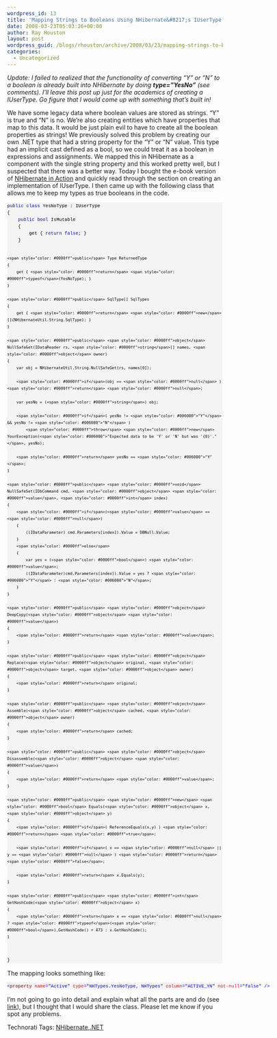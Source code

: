 ```yaml
---
wordpress_id: 13
title: 'Mapping Strings to Booleans Using NHibernate&#8217;s IUserType'
date: 2008-03-23T05:03:26+00:00
author: Ray Houston
layout: post
wordpress_guid: /blogs/rhouston/archive/2008/03/23/mapping-strings-to-booleans-using-nhibernate-s-iusertype.aspx
categories:
  - Uncategorized
---
```

_Update: I failed to realized that the functionality of converting &#8220;Y&#8221; or &#8220;N&#8221; to a boolean is already built into NHibernate by doing **type=&#8221;YesNo&#8221;** (see comments). I&#8217;ll leave this post up just for the academics of creating a IUserType. Go figure that I would come up with something that&#8217;s built in!_

We have some legacy data where boolean values are stored as strings. &#8220;Y&#8221; is true and &#8220;N&#8221; is no. We&#8217;re also creating entities which have properties that map to this data. It would be just plain evil to have to create all the boolean properties as strings! We previously solved this problem by creating our own .NET type that had a string property for the &#8220;Y&#8221; or &#8220;N&#8221; value. This type had an implicit cast defined as a bool, so we could treat it as a boolean in expressions and assignments. We mapped this in NHibernate as a component with the single string property and this worked pretty well, but I suspected that there was a better way. Today I bought the e-book version of [NHibernate in Action](http://www.manning.com/kuate/) and quickly read through the section on creating an implementation of IUserType. I then came up with the following class that allows me to keep my types as true booleans in the code.

<div>
  <pre style="padding-right: 0px;padding-left: 0px;font-size: 8pt;padding-bottom: 0px;margin: 0em;overflow: visible;width: 100%;color: black;border-top-style: none;line-height: 12pt;padding-top: 0px;font-family: consolas, 'Courier New', courier, monospace;border-right-style: none;border-left-style: none;background-color: #f4f4f4;border-bottom-style: none"><span style="color: #0000ff">public</span> <span style="color: #0000ff">class</span> YesNoType : IUserType
{
    <span style="color: #0000ff">public</span> <span style="color: #0000ff">bool</span> IsMutable
    {
        get { <span style="color: #0000ff">return</span> <span style="color: #0000ff">false</span>; }
    }

    <span style="color: #0000ff">public</span> Type ReturnedType
    {
        get { <span style="color: #0000ff">return</span> <span style="color: #0000ff">typeof</span>(YesNoType); }
    }

    <span style="color: #0000ff">public</span> SqlType[] SqlTypes
    {
        get { <span style="color: #0000ff">return</span> <span style="color: #0000ff">new</span>[]{NHibernateUtil.String.SqlType}; }
    }

    <span style="color: #0000ff">public</span> <span style="color: #0000ff">object</span> NullSafeGet(IDataReader rs, <span style="color: #0000ff">string</span>[] names, <span style="color: #0000ff">object</span> owner)
    {
        var obj = NHibernateUtil.String.NullSafeGet(rs, names[0]);

        <span style="color: #0000ff">if</span>(obj == <span style="color: #0000ff">null</span> ) <span style="color: #0000ff">return</span> <span style="color: #0000ff">null</span>;

        var yesNo = (<span style="color: #0000ff">string</span>) obj;

        <span style="color: #0000ff">if</span>( yesNo != <span style="color: #006080">"Y"</span> && yesNo != <span style="color: #006080">"N"</span> )
            <span style="color: #0000ff">throw</span> <span style="color: #0000ff">new</span> YourException(<span style="color: #006080">"Expected data to be 'Y' or 'N' but was '{0}'."</span>, yesNo);

        <span style="color: #0000ff">return</span> yesNo == <span style="color: #006080">"Y"</span>;
    }

    <span style="color: #0000ff">public</span> <span style="color: #0000ff">void</span> NullSafeSet(IDbCommand cmd, <span style="color: #0000ff">object</span> <span style="color: #0000ff">value</span>, <span style="color: #0000ff">int</span> index)
    {
        <span style="color: #0000ff">if</span>(<span style="color: #0000ff">value</span> == <span style="color: #0000ff">null</span>)
        {
            ((IDataParameter) cmd.Parameters[index]).Value = DBNull.Value;
        }
        <span style="color: #0000ff">else</span>
        {
            var yes = (<span style="color: #0000ff">bool</span>) <span style="color: #0000ff">value</span>;
            ((IDataParameter)cmd.Parameters[index]).Value = yes ? <span style="color: #006080">"Y"</span> : <span style="color: #006080">"N"</span>;
        }
    }

    <span style="color: #0000ff">public</span> <span style="color: #0000ff">object</span> DeepCopy(<span style="color: #0000ff">object</span> <span style="color: #0000ff">value</span>)
    {
        <span style="color: #0000ff">return</span> <span style="color: #0000ff">value</span>;
    }

    <span style="color: #0000ff">public</span> <span style="color: #0000ff">object</span> Replace(<span style="color: #0000ff">object</span> original, <span style="color: #0000ff">object</span> target, <span style="color: #0000ff">object</span> owner)
    {
        <span style="color: #0000ff">return</span> original;
    }

    <span style="color: #0000ff">public</span> <span style="color: #0000ff">object</span> Assemble(<span style="color: #0000ff">object</span> cached, <span style="color: #0000ff">object</span> owner)
    {
        <span style="color: #0000ff">return</span> cached;
    }

    <span style="color: #0000ff">public</span> <span style="color: #0000ff">object</span> Disassemble(<span style="color: #0000ff">object</span> <span style="color: #0000ff">value</span>)
    {
        <span style="color: #0000ff">return</span> <span style="color: #0000ff">value</span>;
    }

    <span style="color: #0000ff">public</span> <span style="color: #0000ff">new</span> <span style="color: #0000ff">bool</span> Equals(<span style="color: #0000ff">object</span> x, <span style="color: #0000ff">object</span> y)
    {
        <span style="color: #0000ff">if</span>( ReferenceEquals(x,y) ) <span style="color: #0000ff">return</span> <span style="color: #0000ff">true</span>;

        <span style="color: #0000ff">if</span>( x == <span style="color: #0000ff">null</span> || y == <span style="color: #0000ff">null</span> ) <span style="color: #0000ff">return</span> <span style="color: #0000ff">false</span>;

        <span style="color: #0000ff">return</span> x.Equals(y);
    }

    <span style="color: #0000ff">public</span> <span style="color: #0000ff">int</span> GetHashCode(<span style="color: #0000ff">object</span> x)
    {
        <span style="color: #0000ff">return</span> x == <span style="color: #0000ff">null</span> ? <span style="color: #0000ff">typeof</span>(<span style="color: #0000ff">bool</span>).GetHashCode() + 473 : x.GetHashCode();
    }
}
</pre>
</div>

The mapping looks something like:

<div>
  <pre style="padding-right: 0px;padding-left: 0px;font-size: 8pt;padding-bottom: 0px;margin: 0em;overflow: visible;width: 100%;color: black;border-top-style: none;line-height: 12pt;padding-top: 0px;font-family: consolas, 'Courier New', courier, monospace;border-right-style: none;border-left-style: none;background-color: #f4f4f4;border-bottom-style: none"><span style="color: #0000ff">&lt;</span><span style="color: #800000">property</span> <span style="color: #ff0000">name</span><span style="color: #0000ff">="Active"</span> <span style="color: #ff0000">type</span><span style="color: #0000ff">="NHTypes.YesNoType, NHTypes"</span> <span style="color: #ff0000">column</span><span style="color: #0000ff">="ACTIVE_YN"</span> <span style="color: #ff0000">not-null</span><span style="color: #0000ff">="false"</span> <span style="color: #0000ff">/&gt;</span></pre>
</div>

I&#8217;m not going to go into detail and explain what all the parts are and do (see [link](http://www.surcombe.com/nhibernate-1.2/api/html/AllMembers_T_NHibernate_UserTypes_IUserType.htm)), but I thought that I would share the class. Please let me know if you spot any problems.

<div class="wlWriterSmartContent" style="padding-right: 0px;padding-left: 0px;padding-bottom: 0px;margin: 0px;padding-top: 0px">
  Technorati Tags: <a href="http://technorati.com/tags/NHibernate" rel="tag">NHibernate</a>,<a href="http://technorati.com/tags/.NET" rel="tag">.NET</a>
</div>
